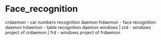 # Face_recognition


crdaemon - car numbers recognition daemon
frdaemon - face recognition daemon
trdaemon - table recognition daemon
windows
 | crd	-  windows project of crdaemon
 | frd  -  windows project of frdaemon
